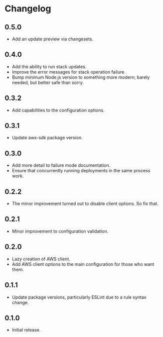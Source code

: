 # Changelog

## 0.5.0

  * Add an update preview via changesets.

## 0.4.0

  * Add the ability to run stack updates.
  * Improve the error messages for stack operation failure.
  * Bump minimum Node.js version to something more modern; barely needed, but
better safe than sorry.

## 0.3.2

  * Add capabilities to the configuration options.

## 0.3.1

  * Update aws-sdk package version.

## 0.3.0

  * Add more detail to failure mode documentation.
  * Ensure that concurrently running deployments in the same process work.

## 0.2.2

  * The minor improvement turned out to disable client options. So fix that.

## 0.2.1

  * Minor improvement to configuration validation.

## 0.2.0

  * Lazy creation of AWS client.
  * Add AWS client options to the main configuration for those who want them.

## 0.1.1

  * Update package versions, particularly ESLint due to a rule syntax change.

## 0.1.0

  * Initial release.
